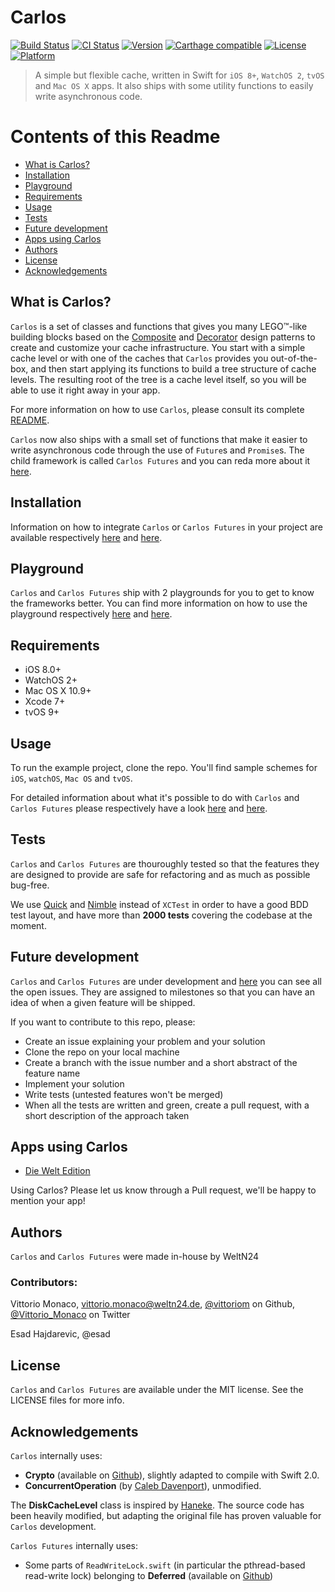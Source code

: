 # Carlos

[![Build Status](https://www.bitrise.io/app/5146ccd8a33bdc42.svg?token=WncwcH_9wvpVKrjDl-lq_A&branch=master)](https://www.bitrise.io/app/5146ccd8a33bdc42)
[![CI Status](http://img.shields.io/travis/WeltN24/Carlos.svg?style=flat)](https://travis-ci.org/WeltN24/Carlos)
[![Version](https://img.shields.io/cocoapods/v/Carlos.svg?style=flat)](http://cocoapods.org/pods/Carlos)
[![Carthage compatible](https://img.shields.io/badge/Carthage-compatible-4BC51D.svg?style=flat)](https://github.com/Carthage/Carthage)
[![License](https://img.shields.io/cocoapods/l/Carlos.svg?style=flat)](http://cocoapods.org/pods/Carlos)
[![Platform](https://img.shields.io/cocoapods/p/Carlos.svg?style=flat)](http://cocoapods.org/pods/Carlos)

> A simple but flexible cache, written in Swift for `iOS 8+`, `WatchOS 2`, `tvOS` and `Mac OS X` apps. It also ships with some utility functions to easily write asynchronous code.

# Contents of this Readme

- [What is Carlos?](#what-is-carlos)
- [Installation](#installation)
- [Playground](#playground)
- [Requirements](#requirements)
- [Usage](#usage)
- [Tests](#tests)
- [Future development](#future-development)
- [Apps using Carlos](#apps-using-carlos)
- [Authors](#authors)
- [License](#license)
- [Acknowledgements](#acknowledgements)

## What is Carlos?

`Carlos` is a set of classes and functions that gives you many LEGO™-like building blocks based on the [Composite](https://en.wikipedia.org/wiki/Composite_pattern) and [Decorator](https://en.wikipedia.org/wiki/Decorator_pattern) design patterns to create and customize your cache infrastructure.
You start with a simple cache level or with one of the caches that `Carlos` provides you out-of-the-box, and then start applying its functions to build a tree structure of cache levels. The resulting root of the tree is a cache level itself, so you will be able to use it right away in your app.

For more information on how to use `Carlos`, please consult its complete [README](https://github.com/WeltN24/Carlos/blob/master/Carlos/README.md).

`Carlos` now also ships with a small set of functions that make it easier to write asynchronous code through the use of `Future`s and `Promise`s. The child framework is called `Carlos Futures` and you can reda more about it [here](https://github.com/WeltN24/Carlos/blob/master/Futures/README.md).

## Installation

Information on how to integrate `Carlos` or `Carlos Futures` in your project are available respectively [here](https://github.com/WeltN24/Carlos/blob/master/Carlos/README.md#installation) and [here](https://github.com/WeltN24/Carlos/blob/master/Futures/README.md#installation).

## Playground

`Carlos` and `Carlos Futures` ship with 2 playgrounds for you to get to know the frameworks better. 
You can find more information on how to use the playground respectively [here](https://github.com/WeltN24/Carlos/blob/master/Carlos/README.md#playground) and [here](https://github.com/WeltN24/Carlos/blob/master/Futures/README.md#playground).

## Requirements

- iOS 8.0+
- WatchOS 2+
- Mac OS X 10.9+
- Xcode 7+
- tvOS 9+

## Usage

To run the example project, clone the repo. You'll find sample schemes for `iOS`, `watchOS`, `Mac OS` and `tvOS`.

For detailed information about what it's possible to do with `Carlos` and `Carlos Futures` please respectively have a look [here](https://github.com/WeltN24/Carlos/blob/master/Carlos/README.md#usage) and [here](https://github.com/WeltN24/Carlos/blob/master/Futures/README.md#usage).

## Tests

`Carlos` and `Carlos Futures` are thouroughly tested so that the features they are designed to provide are safe for refactoring and as much as possible bug-free. 

We use [Quick](https://github.com/Quick/Quick) and [Nimble](https://github.com/Quick/Nimble) instead of `XCTest` in order to have a good BDD test layout, and have more than **2000 tests** covering the codebase at the moment.

## Future development

`Carlos` and `Carlos Futures` are under development and [here](https://github.com/WeltN24/Carlos/issues) you can see all the open issues. They are assigned to milestones so that you can have an idea of when a given feature will be shipped.

If you want to contribute to this repo, please:

- Create an issue explaining your problem and your solution
- Clone the repo on your local machine
- Create a branch with the issue number and a short abstract of the feature name
- Implement your solution
- Write tests (untested features won't be merged)
- When all the tests are written and green, create a pull request, with a short description of the approach taken

## Apps using Carlos

- [Die Welt Edition](https://itunes.apple.com/de/app/welt-edition-digitale-zeitung/id372746348?mt=8)

Using Carlos? Please let us know through a Pull request, we'll be happy to mention your app!

## Authors

`Carlos` and `Carlos Futures` were made in-house by WeltN24

### Contributors:

Vittorio Monaco, [vittorio.monaco@weltn24.de](mailto:vittorio.monaco@weltn24.de), [@vittoriom](https://github.com/vittoriom) on Github, [@Vittorio_Monaco](https://twitter.com/Vittorio_Monaco) on Twitter

Esad Hajdarevic, @esad

## License

`Carlos` and `Carlos Futures` are available under the MIT license. See the LICENSE files for more info.

## Acknowledgements

`Carlos` internally uses:

- **Crypto** (available on [Github](https://github.com/krzyzanowskim/CryptoSwift)), slightly adapted to compile with Swift 2.0.
- **ConcurrentOperation** (by [Caleb Davenport](https://github.com/calebd)), unmodified.

The **DiskCacheLevel** class is inspired by [Haneke](https://github.com/Haneke/HanekeSwift). The source code has been heavily modified, but adapting the original file has proven valuable for `Carlos` development.

`Carlos Futures` internally uses:

- Some parts of `ReadWriteLock.swift` (in particular the pthread-based read-write lock) belonging to **Deferred** (available on [Github](https://github.com/bignerdranch/Deferred))